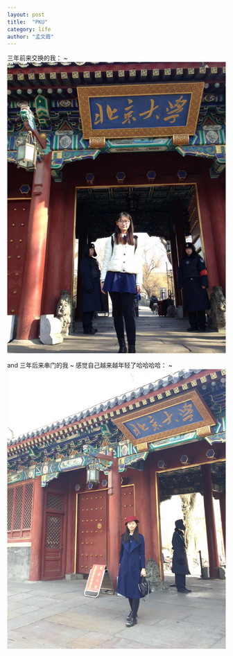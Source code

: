 ```yaml
---
layout: post
title:  "PKU"
category: life
author: "孟文霞"
---
```

三年前来交换的我： ~
![pku1](/images/life/2017-3-20/pku1.JPG)   
  




and 三年后来串门的我 ~ 感觉自己越来越年轻了哈哈哈哈： ~
![pku2](/images/life/2017-3-20/pku2.JPG) 